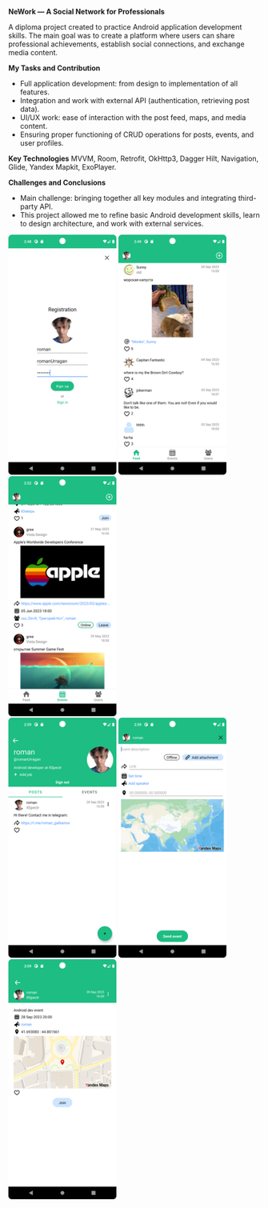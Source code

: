 **NeWork — A Social Network for Professionals**

A diploma project created to practice Android application development skills. The main goal was to create a platform where users can share professional achievements, establish social connections, and exchange media content.

**My Tasks and Contribution**
* Full application development: from design to implementation of all features.
* Integration and work with external API (authentication, retrieving post data).
* UI/UX work: ease of interaction with the post feed, maps, and media content.
* Ensuring proper functioning of CRUD operations for posts, events, and user profiles.

**Key Technologies**
MVVM, Room, Retrofit, OkHttp3, Dagger Hilt, Navigation, Glide, Yandex Mapkit, ExoPlayer.

**Challenges and Conclusions**
* Main challenge: bringing together all key modules and integrating third-party API.
* This project allowed me to refine basic Android development skills, learn to design architecture, and work with external services.

<img src="NeWorkScreenshots/Screenshot_1.png" alt="Alt Text" width="216" height="480">  <img src="NeWorkScreenshots/Screenshot_2.png" alt="Alt Text" width="216" height="480">  <img src="NeWorkScreenshots/Screenshot_3.png" alt="Alt Text" width="216" height="480">  
<img src="NeWorkScreenshots/Screenshot_4.png" alt="Alt Text" width="216" height="480">  <img src="NeWorkScreenshots/Screenshot_5.png" alt="Alt Text" width="216" height="480">  <img src="NeWorkScreenshots/Screenshot_6.png" alt="Alt Text" width="216" height="480">
